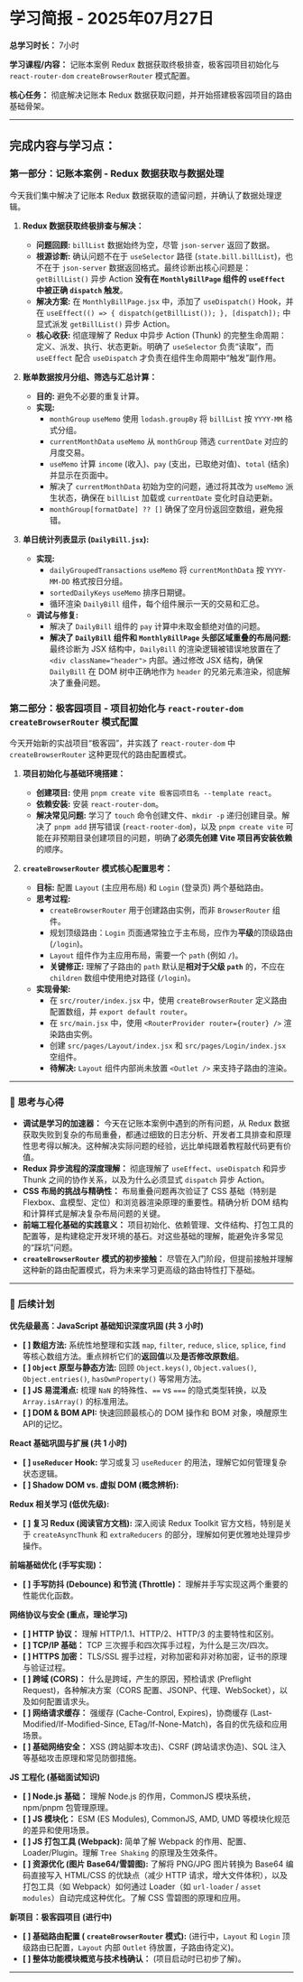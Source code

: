 # 学习简报 - 2025年07月27日

**总学习时长：** 7小时

**学习课程/内容：** 记账本案例 Redux 数据获取终极排查，极客园项目初始化与 `react-router-dom` `createBrowserRouter` 模式配置。

**核心任务：** 彻底解决记账本 Redux 数据获取问题，并开始搭建极客园项目的路由基础骨架。

---

## 完成内容与学习点：

### **第一部分：记账本案例 - Redux 数据获取与数据处理**

今天我们集中解决了记账本 Redux 数据获取的遗留问题，并确认了数据处理逻辑。

1.  **Redux 数据获取终极排查与解决：**
    *   **问题回顾:** `billList` 数据始终为空，尽管 `json-server` 返回了数据。
    *   **根源诊断:** 确认问题不在于 `useSelector` 路径 (`state.bill.billList`)，也不在于 `json-server` 数据返回格式。最终诊断出核心问题是：`getBillList()` 异步 Action **没有在 `MonthlyBillPage` 组件的 `useEffect` 中被正确 `dispatch` 触发**。
    *   **解决方案:** 在 `MonthlyBillPage.jsx` 中，添加了 `useDispatch()` Hook，并在 `useEffect(() => { dispatch(getBillList()); }, [dispatch]);` 中显式派发 `getBillList()` 异步 Action。
    *   **核心收获:** 彻底理解了 Redux 中异步 Action (Thunk) 的完整生命周期：定义、派发、执行、状态更新。明确了 `useSelector` 负责“读取”，而 `useEffect` 配合 `useDispatch` 才负责在组件生命周期中“触发”副作用。

2.  **账单数据按月分组、筛选与汇总计算：**
    *   **目的:** 避免不必要的重复计算。
    *   **实现:**
        *   `monthGroup` `useMemo` 使用 `lodash.groupBy` 将 `billList` 按 `YYYY-MM` 格式分组。
        *   `currentMonthData` `useMemo` 从 `monthGroup` 筛选 `currentDate` 对应的月度交易。
        *   `useMemo` 计算 `income` (收入)、`pay` (支出，已取绝对值)、`total` (结余) 并显示在页面中。
        *   解决了 `currentMonthData` 初始为空的问题，通过将其改为 `useMemo` 派生状态，确保在 `billList` 加载或 `currentDate` 变化时自动更新。
        *   `monthGroup[formatDate] ?? []` 确保了空月份返回空数组，避免报错。

3.  **单日统计列表显示 (`DailyBill.jsx`):**
    *   **实现:**
        *   `dailyGroupedTransactions` `useMemo` 将 `currentMonthData` 按 `YYYY-MM-DD` 格式按日分组。
        *   `sortedDailyKeys` `useMemo` 排序日期键。
        *   循环渲染 `DailyBill` 组件，每个组件展示一天的交易和汇总。
    *   **调试与修复:**
        *   解决了 `DailyBill` 组件的 `pay` 计算中未取金额绝对值的问题。
        *   **解决了 `DailyBill` 组件和 `MonthlyBillPage` 头部区域重叠的布局问题:** 最终诊断为 JSX 结构中，`DailyBill` 的渲染逻辑被错误地放置在了 `<div className="header">` 内部。通过修改 JSX 结构，确保 `DailyBill` 在 DOM 树中正确地作为 `header` 的兄弟元素渲染，彻底解决了重叠问题。

### **第二部分：极客园项目 - 项目初始化与 `react-router-dom` `createBrowserRouter` 模式配置**

今天开始新的实战项目“极客园”，并实践了 `react-router-dom` 中 `createBrowserRouter` 这种更现代的路由配置模式。

1.  **项目初始化与基础环境搭建：**
    *   **创建项目:** 使用 `pnpm create vite 极客园项目名 --template react`。
    *   **依赖安装:** 安装 `react-router-dom`。
    *   **解决常见问题:** 学习了 `touch` 命令创建文件、`mkdir -p` 递归创建目录。解决了 `pnpm add` 拼写错误 (`react-rooter-dom`)，以及 `pnpm create vite` 可能在非预期目录创建项目的问题，明确了**必须先创建 Vite 项目再安装依赖**的顺序。

2.  **`createBrowserRouter` 模式核心配置思考：**
    *   **目标:** 配置 `Layout` (主应用布局) 和 `Login` (登录页) 两个基础路由。
    *   **思考过程:**
        *   `createBrowserRouter` 用于创建路由实例，而非 `BrowserRouter` 组件。
        *   规划顶级路由：`Login` 页面通常独立于主布局，应作为**平级**的顶级路由 (`/login`)。
        *   `Layout` 组件作为主应用布局，需要一个 `path` (例如 `/`)。
        *   **关键修正:** 理解了子路由的 `path` 默认是**相对于父级 `path`** 的，不应在 `children` 数组中使用绝对路径 (`/login`)。
    *   **实现骨架:**
        *   在 `src/router/index.jsx` 中，使用 `createBrowserRouter` 定义路由配置数组，并 `export default router`。
        *   在 `src/main.jsx` 中，使用 `<RouterProvider router={router} />` 渲染路由实例。
        *   创建 `src/pages/Layout/index.jsx` 和 `src/pages/Login/index.jsx` 空组件。
        *   **待解决:** `Layout` 组件内部尚未放置 `<Outlet />` 来支持子路由的渲染。

---

### 🤔 思考与心得

*   **调试是学习的加速器：** 今天在记账本案例中遇到的所有问题，从 Redux 数据获取失败到复杂的布局重叠，都通过细致的日志分析、开发者工具排查和原理性思考得以解决。这种解决实际问题的经验，远比单纯跟着教程敲代码更有价值。
*   **Redux 异步流程的深度理解：** 彻底理解了 `useEffect`、`useDispatch` 和异步 Thunk 之间的协作关系，以及为什么必须显式 `dispatch` 异步 Action。
*   **CSS 布局的挑战与精确性：** 布局重叠问题再次验证了 CSS 基础（特别是 Flexbox、盒模型、定位）和浏览器渲染原理的重要性。精确分析 DOM 结构和计算样式是解决复杂布局问题的关键。
*   **前端工程化基础的实践意义：** 项目初始化、依赖管理、文件结构、打包工具的配置等，是构建稳定开发环境的基石。对这些基础的理解，能避免许多常见的“踩坑”问题。
*   **`createBrowserRouter` 模式的初步接触：** 尽管在入门阶段，但提前接触并理解这种新的路由配置模式，将为未来学习更高级的路由特性打下基础。

---

### 🚀 后续计划

**优先级最高：JavaScript 基础知识深度巩固 (共 3 小时)**
*   **[ ] 数组方法:** 系统性地整理和实践 `map`, `filter`, `reduce`, `slice`, `splice`, `find` 等核心数组方法。重点辨析它们的**返回值**以及**是否修改原数组**。
*   **[ ] `Object` 原型与静态方法:** 回顾 `Object.keys()`, `Object.values()`, `Object.entries()`, `hasOwnProperty()` 等常用方法。
*   **[ ] JS 易混淆点:** 梳理 `NaN` 的特殊性、`==` vs `===` 的隐式类型转换，以及 `Array.isArray()` 的标准用法。
*   **[ ] DOM & BOM API:** 快速回顾最核心的 DOM 操作和 BOM 对象，唤醒原生API的记忆。

**React 基础巩固与扩展 (共 1 小时)**
*   **[ ] `useReducer` Hook:** 学习或复习 `useReducer` 的用法，理解它如何管理复杂状态逻辑。
*   **[ ] Shadow DOM vs. 虚拟 DOM (概念辨析):**

**Redux 相关学习 (低优先级):**
*   **[ ] 复习 Redux (阅读官方文档):** 深入阅读 Redux Toolkit 官方文档，特别是关于 `createAsyncThunk` 和 `extraReducers` 的部分，理解如何更优雅地处理异步操作。

**前端基础优化 (手写实现)：**
*   **[ ] 手写防抖 (Debounce) 和节流 (Throttle)：** 理解并手写实现这两个重要的性能优化函数。

**网络协议与安全 (重点，理论学习)**
*   **[ ] HTTP 协议：** 理解 HTTP/1.1、HTTP/2、HTTP/3 的主要特性和区别。
*   **[ ] TCP/IP 基础：** TCP 三次握手和四次挥手过程，为什么是三次/四次。
*   **[ ] HTTPS 加密：** TLS/SSL 握手过程，对称加密和非对称加密，证书的原理与验证过程。
*   **[ ] 跨域 (CORS)：** 什么是跨域，产生的原因，预检请求 (Preflight Request)，各种解决方案（CORS 配置、JSONP、代理、WebSocket），以及如何配置请求头。
*   **[ ] 网络请求缓存：** 强缓存 (Cache-Control, Expires)，协商缓存 (Last-Modified/If-Modified-Since, ETag/If-None-Match)，各自的优先级和应用场景。
*   **[ ] 基础网络安全：** XSS (跨站脚本攻击)、CSRF (跨站请求伪造)、SQL 注入等基础攻击原理和常见防御措施。

**JS 工程化 (基础面试知识)**
*   **[ ] Node.js 基础：** 理解 Node.js 的作用，CommonJS 模块系统，npm/pnpm 包管理原理。
*   **[ ] JS 模块化：** ESM (ES Modules), CommonJS, AMD, UMD 等模块化规范的差异和使用场景。
*   **[ ] JS 打包工具 (Webpack):** 简单了解 Webpack 的作用、配置、Loader/Plugin。理解 `Tree Shaking` 的原理及生效条件。
*   **[ ] 资源优化 (图片 Base64/雪碧图):** 了解将 PNG/JPG 图片转换为 Base64 编码直接写入 HTML/CSS 的优缺点（减少 HTTP 请求，增大文件体积），以及打包工具（如 Webpack）如何通过 Loader（如 `url-loader` / `asset modules`）自动完成这种优化。了解 CSS 雪碧图的原理和应用。

**新项目：极客园项目 (进行中)**
*   **[ ] 基础路由配置 ( `createBrowserRouter` 模式):** (进行中，`Layout` 和 `Login` 顶级路由已配置，`Layout` 内部 `Outlet` 待放置，子路由待定义)。
*   **[ ] 整体功能模块概览与技术栈确认：** (项目启动时已初步了解)。

---